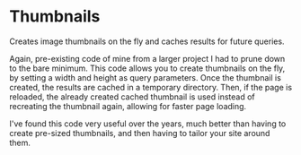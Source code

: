 Thumbnails
==========

Creates image thumbnails on the fly and caches results for future queries.

Again, pre-existing code of mine from a larger project I had to prune down to the bare minimum. This code allows you
to create thumbnails on the fly, by setting a width and height as query parameters. Once the thumbnail is created, the
results are cached in a temporary directory. Then, if the page is reloaded, the already created cached thumbnail is used
instead of recreating the thumbnail again, allowing for faster page loading.

I've found this code very useful over the years, much better than having to create pre-sized thumbnails, and then having
to tailor your site around them.
